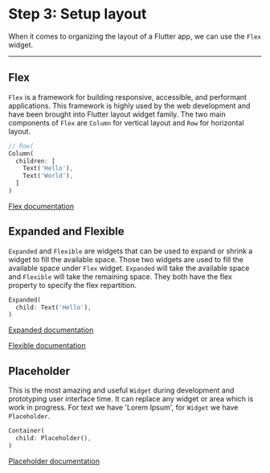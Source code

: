 # Step 3: Setup layout

When it comes to organizing the layout of a Flutter app, we can use the `Flex` widget.

---

## Flex

`Flex` is a framework for building responsive, accessible, and performant applications.
This framework is highly used by the web development and have been brought into Flutter layout widget family.
The two main components of `Flex` are `Column` for vertical layout and `Row` for horizontal layout.

```dart
// Row(
Column(
  children: [
    Text('Hello'),
    Text('World'),
  ]
)
```

[Flex documentation](https://api.flutter.dev/flutter/widgets/Flex-class.html)

## Expanded and Flexible

`Expanded` and `Flexible` are widgets that can be used to expand or shrink a widget to fill the available space. Those two widgets are used to fill the available space under `Flex` widget. `Expanded` will take the available space and `Flexible` will take the remaining space. They both have the flex property to specify the flex repartition.

```dart
Expanded(
  child: Text('Hello'),
)
```

[Expanded documentation](https://api.flutter.dev/flutter/widgets/Expanded-class.html)

[Flexible documentation](https://api.flutter.dev/flutter/widgets/Flexible-class.html)

## Placeholder

This is the most amazing and useful `Widget` during development and prototyping user interface time.
It can replace any widget or area which is work in progress.
For text we have 'Lorem Ipsum', for `Widget` we have `Placeholder`.

```dart
Container(
  child: Placeholder(),
)
```

[Placeholder documentation](https://api.flutter.dev/flutter/widgets/Placeholder-class.html)